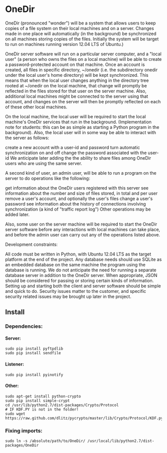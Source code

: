 OneDir
======
OneDir (pronounced "wonder") will be a system that allows users to keep copies of a file system on their local machines and on a server. Changes made in one place will automatically (in the background) be synchronized on all machines storing copies of the files. Initially the system will be target to run on machines running version 12.04 LTS of Ubuntu.)

OneDir server software will run on a particular server computer, and a "local user" (a person who owns the files on a local machine) will be able to create a password-protected account on that machine. Once an account is created, all files in specific directory, ~/onedir (i.e. the subdirectory onedir under the local user's home directory) will be kept synchronized. This means that when the local user changes anything in the directory tree rooted at ~/onedir on the local machine, that change will promptly be reflected in the files stored for that user on the server machine. Also, additional local machines might be connected to the server using that account, and changes on the server will then be promptly reflected on each of these other local machines.

On the local machine, the local user will be required to start the local machine's OneDir services that run in the background. (Implementation note for students: this can be as simple as starting a Python program in the background). Also, the local user will in some way be able to interact with the server as follows:

create a new account with a user-id and password
turn automatic synchronization on and off
change the password associated with the user-id
We anticipate later adding the the ability to share files among OneDir users who are using the same server.

A second kind of user, an admin user, will be able to run a program on the server to do operations like the following:

get information about the OneDir users registered with this server
see information about the number and size of files stored, in total and per user
remove a user's account, and optionally the user's files
change a user's password
see information about the history of connections involving synchronization (a kind of "traffic report log")
Other operations may be added later.

Also, some user on the server machine will be required to start the OneDir server software before any interactions with local machines can take place, and before the admin user can carry out any of the operations listed above.

Development constraints:

All code must be written in Python, with Ubuntu 12.04 LTS as the target platform at the end of the project.
Any database needs should use SQLite as an embedded database on the same machine the program using the database is running. We do not anticipate the need for running a separate database server in addition to the OneDir server.
When appropriate, JSON should be considered for passing or storing certain kinds of information.
Setting up and starting both the client and server software should be simple and quick to do.
Security issues matter to the customer, and specific security related issues may be brought up later in the project.

## Install
### Dependencies:
#### Server:
```
sudo pip install pyftpdlib
sudo pip install sendfile
```
#### Listener:
```
sudo pip install pyinotify
```
#### Other:
```
sudo apt-get install python-crypto
sudo pip install simple-crypt
cd /usr/lib/python2.7/dist-packages/Crypto/Protocol
# IF KDF.PY is not in the folder! 
sudo wget https://raw.github.com/dlitz/pycrypto/master/lib/Crypto/Protocol/KDF.py
```
### Fixing imports:
```
sudo ln -s /absolute/path/to/OneDir/ /usr/local/lib/python2.7/dist-packages/OneDir
```

